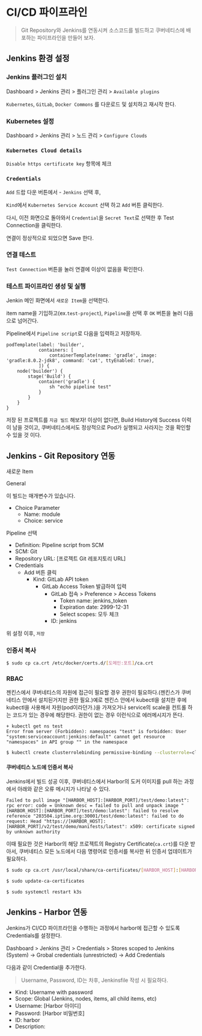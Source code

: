 # CI/CD 파이프라인

> Git Repository와 Jenkins를 연동시켜 소스코드를 빌드하고 쿠버네티스에 배포하는 파이프라인을 만들어 보자.



## Jenkins 환경 설정


### Jenkins 플러그인 설치

Dashboard > Jenkins 관리 > 플러그인 관리 > `Available plugins`

`Kubernetes`, `GitLab`, `Docker Commons` 를 다운로드 및 설치하고 재시작 한다.


### Kubernetes 설정

Dashboard > Jenkins 관리 > 노드 관리 > `Configure Clouds`


### `Kubernetes Cloud details`

`Disable https certificate key` 항목에 체크


### `Credentials`

`Add` 드랍 다운 버튼에서 - `Jenkins` 선택 후, 

`Kind`에서 `Kubernetes Service Account` 선택 하고 `Add` 버튼 클릭한다.

다시, 이전 화면으로 돌아와서 `Credential`을 `Secret Text`로 선택한 후 Test Connection을 클릭한다.

연결이 정상적으로 되었으면 Save 한다.


### 연결 테스트

`Test Connection` 버튼을 눌러 연결에 이상이 없음을 확인한다.


### 테스트 파이프라인 생성 및 실행

Jenkin 메인 화면에서 `새로운 Item`을 선택한다.

item name을 기입하고(ex.`test-project`), `Pipeline`을 선택 후 `OK` 버튼을 눌러 다음으로 넘어간다.

Pipeline에서 `Pipeline script`로 다음을 입력하고 저장하자.

```
podTemplate(label: 'builder',
            containers: [
                containerTemplate(name: 'gradle', image: 'gradle:8.0.2-jdk8', command: 'cat', ttyEnabled: true),
            ]) {
    node('builder') {
        stage('Build') {
            container('gradle') {
                sh "echo pipeline test"
            }
        }
    }
}
```

저장 된 프로젝트를 `지금 빌드` 해보자!
이상이 없다면, Build History에 Success 이럭이 남을 것이고, 쿠버네티스에서도 정상적으로 Pod가 실행되고 사라지는 것을 확인할 수 있을 것 이다.



## Jenkins - Git Repository 연동

새로운 Item


General

이 빌드는 매개변수가 있습니다.
- Choice Parameter
  - Name: module
  - Choice: service



Pipeline 선택

- Definition: Pipeline script from SCM
- SCM: Git
- Repository URL: [프로젝트 Git 레포지토리 URL]
- Credentials
  - Add 버튼 클릭
    - Kind: GitLab API token
      - GitLab Access Token 발급하여 입력
        - GitLab 접속 > Preference > Access Tokens 
          - Token name: jenkins_token
          - Expiration date: 2999-12-31
          - Select scopes: 모두 체크
        - ID: jenkins

위 설정 이후, `저장`


### 인증서 복사
```sh
$ sudo cp ca.crt /etc/docker/certs.d/[도메인:포트]/ca.crt
```


### RBAC

젠킨스에서 쿠버네티스의 자원에 접근이 필요할 경우 권한이 필요하다.(젠킨스가 쿠버네티스 안에서 설치된거지만 권한 필요.)예로 젠킨스 안에서 kubectl을 설치한 후에 kubectl을 사용해서 자원(pod이라던가.)을 가져오거나 service의 scale을 컨트롤 하는 코드가 있는 경우에 해당한다. 
권한이 없는 경우 이런식으로 에러메시지가 뜬다. 

```
+ kubectl get ns test
Error from server (Forbidden): namespaces "test" is forbidden: User "system:serviceaccount:jenkins:default" cannot get resource "namespaces" in API group "" in the namespace 
```

```sh
$ kubectl create clusterrolebinding permissive-binding --clusterrole=cluster-admin --user=admin --user=kubelet --group=system:serviceaccounts:jenkins
```

#### 쿠버네티스 노드에 인증서 복사

Jenkins에서 빌드 성공 이후, 쿠버네티스에서 Harbor의 도커 이미지를 pull 하는 과정에서 아래와 같은 오류 메시지가 나타날 수 있다.

```
Failed to pull image "[HARBOR_HOST]:[HARBOR_PORT]/test/demo:latest": rpc error: code = Unknown desc = failed to pull and unpack image "[HARBOR_HOST]:[HARBOR_PORT]/test/demo:latest": failed to resolve reference "203504.iptime.org:30001/test/demo:latest": failed to do request: Head "https://[HARBOR_HOST]:[HARBOR_PORT]/v2/test/demo/manifests/latest": x509: certificate signed by unknown authority
```

이때 필요한 것은 Harbor의 해당 프로젝트의 Registry Certificate(`ca.crt`)를 다운 받아서, 쿠버네티스 모든 노드에서 다음 명령어로 인증서를 복사한 뒤 인증서 업데이트가 필요하다.

```sh
$ sudo cp ca.crt /usr/local/share/ca-certificates/[HARBOR_HOST]:[HARBOR_PORT]

$ sudo update-ca-certificates

$ sudo systemctl restart k3s
```



## Jenkins - Harbor 연동

Jenkins가 CI/CD 파이프라인을 수행하는 과정에서 harbor에 접근할 수 있도록 Credentials를 설정한다.

Dashboard > Jenkins 관리 > Credentials > Stores scoped to Jenkins (System) -> Grobal credentials (unrestricted) -> Add Credentials

다음과 같이 Credential을 추가한다.

> Username, Password, ID는 차후, Jenkinsfile 작성 시 필요하다.

- Kind: Username with password
- Scope: Global (Jenkins, nodes, items, all child items, etc)
- Username: [Harbor 아이디]
- Password: [Harbor 비밀번호]
- ID: harbor
- Description:
